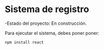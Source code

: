 <h1> Sistema de registro </h1>

-Estado del proyecto: En construcción.

Para ejecutar el sistema, debes poner poner:

```npm install react```
